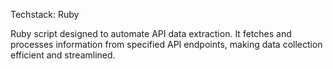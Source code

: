 Techstack: Ruby

Ruby script designed to automate API data extraction. It fetches and processes information from specified API endpoints, making data collection efficient and streamlined.
